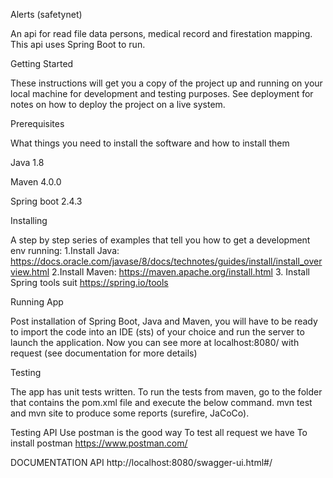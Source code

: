 Alerts (safetynet)

An api for read file data persons, medical record and firestation mapping. This api uses Spring Boot to run.

Getting Started

These instructions will get you a copy of the project up and running on your local machine for development and testing purposes. See deployment for notes on how to deploy the project on a live system.

Prerequisites

What things you need to install the software and how to install them

Java 1.8

Maven 4.0.0

Spring boot 2.4.3

Installing

A step by step series of examples that tell you how to get a development env running:
1.Install Java:
https://docs.oracle.com/javase/8/docs/technotes/guides/install/install_overview.html
2.Install Maven:
https://maven.apache.org/install.html
3. Install Spring tools suit
https://spring.io/tools

Running App

Post installation of Spring Boot, Java and Maven, you will have to be ready to import the code into an IDE (sts) of your choice and run the server to launch
the application.
Now you can see more at localhost:8080/ with request (see documentation for more details)

Testing

The app has unit tests written.
To run the tests from maven, go to the folder that contains the pom.xml file and execute the below command.
mvn test and mvn site to produce some reports (surefire, JaCoCo).

Testing API
Use postman is the good way  To test all request we have
To install postman
https://www.postman.com/

DOCUMENTATION API
http://localhost:8080/swagger-ui.html#/

